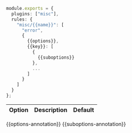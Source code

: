 ```ts
module.exports = {
  plugins: ["misc"],
  rules: {
    "misc/{{name}}": [
      "error",
      {
        {{options}},
        {{key}}: [
          {
            {{suboptions}}
          },
          ...
        ]
      }
    ]
  }
};
```

| Option | Description | Default |
| :----- | :----- | :----- |
{{options-annotation}}
{{suboptions-annotation}}
